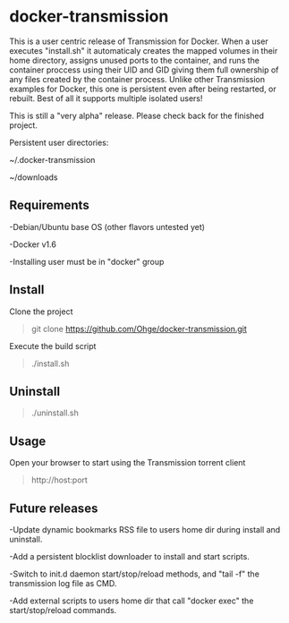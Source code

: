 # docker-transmission
This is a user centric release of Transmission for Docker. When a user executes "install.sh" it automaticaly creates the mapped volumes in their home directory, assigns unused ports to the container, and runs the container proccess using their UID and GID giving them full ownership of any files created by the container process. Unlike other Transmission examples for Docker, this one is persistent even after being restarted, or rebuilt. Best of all it supports multiple isolated users!

This is still a "very alpha" release. Please check back for the finished project.

Persistent user directories:

~/.docker-transmission

~/downloads

## Requirements
-Debian/Ubuntu base OS (other flavors untested yet)

-Docker v1.6

-Installing user must be in "docker" group

## Install
Clone the project
> git clone https://github.com/Ohge/docker-transmission.git

Execute the build script
> ./install.sh

## Uninstall
> ./uninstall.sh

## Usage
Open your browser to start using the Transmission torrent client
> http://host:port

## Future releases
-Update dynamic bookmarks RSS file to users home dir during install and uninstall.

-Add a persistent blocklist downloader to install and start scripts.

-Switch to init.d daemon start/stop/reload methods, and "tail -f" the transmission log file as CMD.

-Add external scripts to users home dir that call "docker exec" the start/stop/reload commands.

